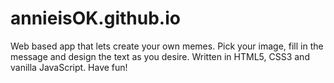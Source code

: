 # annieisOK.github.io

Web based app that lets create your own memes.
Pick your image, fill in the message and design the text as you desire.
Written in HTML5, CSS3 and vanilla JavaScript.
Have fun!

